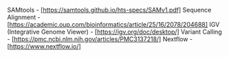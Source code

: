 SAMtools - [https://samtools.github.io/hts-specs/SAMv1.pdf]
Sequence Alignment - [https://academic.oup.com/bioinformatics/article/25/16/2078/204688]
IGV (Integrative Genome Viewer) - [https://igv.org/doc/desktop/]
Variant Calling - [https://pmc.ncbi.nlm.nih.gov/articles/PMC3137218/]
Nextflow - [https://www.nextflow.io/]
